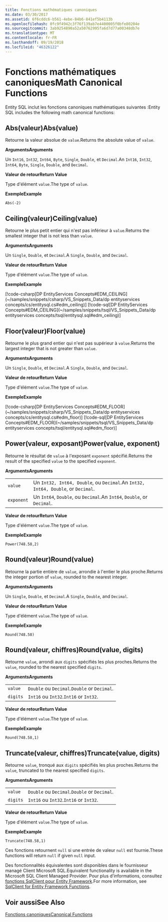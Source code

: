 ```yaml
---
title: Fonctions mathématiques canoniques
ms.date: 03/30/2017
ms.assetid: 6f6cddc6-b561-4ebe-84b6-841ef5b4113b
ms.openlocfilehash: 0fc9f4942c3f76f139ab7e4400005f0bfe80204e
ms.sourcegitcommit: 3ab9254890a52a50762995fa6d7d77a00348db7e
ms.translationtype: MT
ms.contentlocale: fr-FR
ms.lasthandoff: 09/19/2018
ms.locfileid: "46326122"
---
```

# <a name="math-canonical-functions"></a><span data-ttu-id="0e13c-102">Fonctions mathématiques canoniques</span><span class="sxs-lookup"><span data-stu-id="0e13c-102">Math Canonical Functions</span></span>

<span data-ttu-id="0e13c-103">Entity SQL inclut les fonctions canoniques mathématiques suivantes :</span><span class="sxs-lookup"><span data-stu-id="0e13c-103">Entity SQL includes the following math canonical functions:</span></span>
  
## <a name="absvalue"></a><span data-ttu-id="0e13c-104">Abs(valeur)</span><span class="sxs-lookup"><span data-stu-id="0e13c-104">Abs(value)</span></span>

<span data-ttu-id="0e13c-105">Retourne la valeur absolue de `value`.</span><span class="sxs-lookup"><span data-stu-id="0e13c-105">Returns the absolute value of `value`.</span></span>

<span data-ttu-id="0e13c-106">**Arguments**</span><span class="sxs-lookup"><span data-stu-id="0e13c-106">**Arguments**</span></span>

<span data-ttu-id="0e13c-107">Un `Int16`, `Int32`, `Int64`, `Byte`, `Single`, `Double`, et `Decimal`.</span><span class="sxs-lookup"><span data-stu-id="0e13c-107">An `Int16`, `Int32`, `Int64`, `Byte`, `Single`, `Double`, and `Decimal`.</span></span>

<span data-ttu-id="0e13c-108">**Valeur de retour**</span><span class="sxs-lookup"><span data-stu-id="0e13c-108">**Return Value**</span></span>

<span data-ttu-id="0e13c-109">Type d'élément `value`.</span><span class="sxs-lookup"><span data-stu-id="0e13c-109">The type of `value`.</span></span>

<span data-ttu-id="0e13c-110">**Exemple**</span><span class="sxs-lookup"><span data-stu-id="0e13c-110">**Example**</span></span>

`Abs(-2)`

## <a name="ceilingvalue"></a><span data-ttu-id="0e13c-111">Ceiling(valeur)</span><span class="sxs-lookup"><span data-stu-id="0e13c-111">Ceiling(value)</span></span>

<span data-ttu-id="0e13c-112">Retourne le plus petit entier qui n'est pas inférieur à `value`.</span><span class="sxs-lookup"><span data-stu-id="0e13c-112">Returns the smallest integer that is not less than `value`.</span></span>

<span data-ttu-id="0e13c-113">**Arguments**</span><span class="sxs-lookup"><span data-stu-id="0e13c-113">**Arguments**</span></span>

<span data-ttu-id="0e13c-114">Un `Single`, `Double`, et `Decimal`.</span><span class="sxs-lookup"><span data-stu-id="0e13c-114">A `Single`, `Double`, and `Decimal`.</span></span>

<span data-ttu-id="0e13c-115">**Valeur de retour**</span><span class="sxs-lookup"><span data-stu-id="0e13c-115">**Return Value**</span></span>

<span data-ttu-id="0e13c-116">Type d'élément `value`.</span><span class="sxs-lookup"><span data-stu-id="0e13c-116">The type of `value`.</span></span>

<span data-ttu-id="0e13c-117">**Exemple**</span><span class="sxs-lookup"><span data-stu-id="0e13c-117">**Example**</span></span>

[!code-csharp[DP EntityServices Concepts#EDM_CEILING](~/samples/snippets/csharp/VS_Snippets_Data/dp entityservices concepts/cs/entitysql.cs#edm_ceiling)]
[!code-sql[DP EntityServices Concepts#EDM_CEILING](~/samples/snippets/tsql/VS_Snippets_Data/dp entityservices concepts/tsql/entitysql.sql#edm_ceiling)]

## <a name="floorvalue"></a><span data-ttu-id="0e13c-118">Floor(valeur)</span><span class="sxs-lookup"><span data-stu-id="0e13c-118">Floor(value)</span></span>

<span data-ttu-id="0e13c-119">Retourne le plus grand entier qui n'est pas supérieur à `value`.</span><span class="sxs-lookup"><span data-stu-id="0e13c-119">Returns the largest integer that is not greater than `value`.</span></span>

<span data-ttu-id="0e13c-120">**Arguments**</span><span class="sxs-lookup"><span data-stu-id="0e13c-120">**Arguments**</span></span>

<span data-ttu-id="0e13c-121">Un `Single`, `Double`, et `Decimal`.</span><span class="sxs-lookup"><span data-stu-id="0e13c-121">A `Single`, `Double`, and `Decimal`.</span></span>

<span data-ttu-id="0e13c-122">**Valeur de retour**</span><span class="sxs-lookup"><span data-stu-id="0e13c-122">**Return Value**</span></span>

<span data-ttu-id="0e13c-123">Type d'élément `value`.</span><span class="sxs-lookup"><span data-stu-id="0e13c-123">The type of `value`.</span></span>

<span data-ttu-id="0e13c-124">**Exemple**</span><span class="sxs-lookup"><span data-stu-id="0e13c-124">**Example**</span></span>

[!code-csharp[DP EntityServices Concepts#EDM_FLOOR](~/samples/snippets/csharp/VS_Snippets_Data/dp entityservices concepts/cs/entitysql.cs#edm_floor)]
[!code-sql[DP EntityServices Concepts#EDM_FLOOR](~/samples/snippets/tsql/VS_Snippets_Data/dp entityservices concepts/tsql/entitysql.sql#edm_floor)]

## <a name="powervalue-exponent"></a><span data-ttu-id="0e13c-125">Power(valeur, exposant)</span><span class="sxs-lookup"><span data-stu-id="0e13c-125">Power(value, exponent)</span></span>

<span data-ttu-id="0e13c-126">Retourne le résultat de `value` à l'exposant `exponent` spécifié.</span><span class="sxs-lookup"><span data-stu-id="0e13c-126">Returns the result of the specified `value` to the specified `exponent`.</span></span>

<span data-ttu-id="0e13c-127">**Arguments**</span><span class="sxs-lookup"><span data-stu-id="0e13c-127">**Arguments**</span></span>

|  |  |
|--|--|
|`value` | <span data-ttu-id="0e13c-128">Un `Int32, Int64, Double`, ou `Decimal`.</span><span class="sxs-lookup"><span data-stu-id="0e13c-128">An `Int32, Int64, Double`, or `Decimal`.</span></span> |
|`exponent` | <span data-ttu-id="0e13c-129">Un `Int64`, `Double`, ou `Decimal`.</span><span class="sxs-lookup"><span data-stu-id="0e13c-129">An `Int64`, `Double`, or `Decimal`.</span></span> |

<span data-ttu-id="0e13c-130">**Valeur de retour**</span><span class="sxs-lookup"><span data-stu-id="0e13c-130">**Return Value**</span></span>

<span data-ttu-id="0e13c-131">Type d'élément `value`.</span><span class="sxs-lookup"><span data-stu-id="0e13c-131">The type of `value`.</span></span>

<span data-ttu-id="0e13c-132">**Exemple**</span><span class="sxs-lookup"><span data-stu-id="0e13c-132">**Example**</span></span>

`Power(748.58,2)`

## <a name="roundvalue"></a><span data-ttu-id="0e13c-133">Round(valeur)</span><span class="sxs-lookup"><span data-stu-id="0e13c-133">Round(value)</span></span>

<span data-ttu-id="0e13c-134">Retourne la partie entière de `value`, arrondie à l'entier le plus proche.</span><span class="sxs-lookup"><span data-stu-id="0e13c-134">Returns the integer portion of `value`, rounded to the nearest integer.</span></span>

<span data-ttu-id="0e13c-135">**Arguments**</span><span class="sxs-lookup"><span data-stu-id="0e13c-135">**Arguments**</span></span>

<span data-ttu-id="0e13c-136">Un `Single`, `Double`, et `Decimal`.</span><span class="sxs-lookup"><span data-stu-id="0e13c-136">A `Single`, `Double`, and `Decimal`.</span></span>

<span data-ttu-id="0e13c-137">**Valeur de retour**</span><span class="sxs-lookup"><span data-stu-id="0e13c-137">**Return Value**</span></span>

<span data-ttu-id="0e13c-138">Type d'élément `value`.</span><span class="sxs-lookup"><span data-stu-id="0e13c-138">The type of `value`.</span></span>

<span data-ttu-id="0e13c-139">**Exemple**</span><span class="sxs-lookup"><span data-stu-id="0e13c-139">**Example**</span></span>

`Round(748.58)`

## <a name="roundvalue-digits"></a><span data-ttu-id="0e13c-140">Round(valeur, chiffres)</span><span class="sxs-lookup"><span data-stu-id="0e13c-140">Round(value, digits)</span></span>

<span data-ttu-id="0e13c-141">Retourne `value`, arrondi aux `digits` spécifiés les plus proches.</span><span class="sxs-lookup"><span data-stu-id="0e13c-141">Returns the `value`, rounded to the nearest specified `digits`.</span></span>

<span data-ttu-id="0e13c-142">**Arguments**</span><span class="sxs-lookup"><span data-stu-id="0e13c-142">**Arguments**</span></span>

|  |  |
|--|--|
|`value`|<span data-ttu-id="0e13c-143">`Double` ou `Decimal`.</span><span class="sxs-lookup"><span data-stu-id="0e13c-143">`Double` or `Decimal`.</span></span>|
|`digits`|<span data-ttu-id="0e13c-144">`Int16` ou `Int32`.</span><span class="sxs-lookup"><span data-stu-id="0e13c-144">`Int16` or `Int32`.</span></span>|

<span data-ttu-id="0e13c-145">**Valeur de retour**</span><span class="sxs-lookup"><span data-stu-id="0e13c-145">**Return Value**</span></span>

<span data-ttu-id="0e13c-146">Type d'élément `value`.</span><span class="sxs-lookup"><span data-stu-id="0e13c-146">The type of `value`.</span></span>

<span data-ttu-id="0e13c-147">**Exemple**</span><span class="sxs-lookup"><span data-stu-id="0e13c-147">**Example**</span></span>

`Round(748.58,1)`

## <a name="truncatevalue-digits"></a><span data-ttu-id="0e13c-148">Truncate(valeur, chiffres)</span><span class="sxs-lookup"><span data-stu-id="0e13c-148">Truncate(value, digits)</span></span>

<span data-ttu-id="0e13c-149">Retourne `value`, tronqué aux `digits` spécifiés les plus proches.</span><span class="sxs-lookup"><span data-stu-id="0e13c-149">Returns the `value`, truncated to the nearest specified `digits`.</span></span>

<span data-ttu-id="0e13c-150">**Arguments**</span><span class="sxs-lookup"><span data-stu-id="0e13c-150">**Arguments**</span></span>

|  |  |
|--|--|
|`value`|<span data-ttu-id="0e13c-151">`Double` ou `Decimal`.</span><span class="sxs-lookup"><span data-stu-id="0e13c-151">`Double` or `Decimal`.</span></span>|
|`digits`|<span data-ttu-id="0e13c-152">`Int16` ou `Int32`.</span><span class="sxs-lookup"><span data-stu-id="0e13c-152">`Int16` or `Int32`.</span></span>|

<span data-ttu-id="0e13c-153">**Valeur de retour**</span><span class="sxs-lookup"><span data-stu-id="0e13c-153">**Return Value**</span></span>

<span data-ttu-id="0e13c-154">Type d'élément `value`.</span><span class="sxs-lookup"><span data-stu-id="0e13c-154">The type of `value`.</span></span>

<span data-ttu-id="0e13c-155">**Exemple**</span><span class="sxs-lookup"><span data-stu-id="0e13c-155">**Example**</span></span>

`Truncate(748.58,1)`  
  
 <span data-ttu-id="0e13c-156">Ces fonctions retournent `null` si une entrée de valeur `null` est fournie.</span><span class="sxs-lookup"><span data-stu-id="0e13c-156">These functions will return `null` if given `null` input.</span></span>  
  
 <span data-ttu-id="0e13c-157">Des fonctionnalités équivalentes sont disponibles dans le fournisseur managé Client Microsoft SQL.</span><span class="sxs-lookup"><span data-stu-id="0e13c-157">Equivalent functionality is available in the Microsoft SQL Client Managed Provider.</span></span> <span data-ttu-id="0e13c-158">Pour plus d’informations, consultez [fonctions SqlClient pour Entity Framework](../../../../../../docs/framework/data/adonet/ef/sqlclient-for-ef-functions.md).</span><span class="sxs-lookup"><span data-stu-id="0e13c-158">For more information, see [SqlClient for Entity Framework Functions](../../../../../../docs/framework/data/adonet/ef/sqlclient-for-ef-functions.md).</span></span>  
  
## <a name="see-also"></a><span data-ttu-id="0e13c-159">Voir aussi</span><span class="sxs-lookup"><span data-stu-id="0e13c-159">See Also</span></span>  
 [<span data-ttu-id="0e13c-160">Fonctions canoniques</span><span class="sxs-lookup"><span data-stu-id="0e13c-160">Canonical Functions</span></span>](../../../../../../docs/framework/data/adonet/ef/language-reference/canonical-functions.md)
